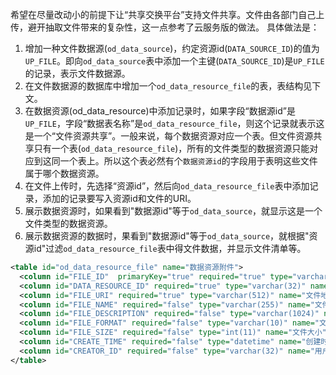 希望在尽量改动小的前提下让“共享交换平台”支持文件共享。文件由各部门自己上传，避开抽取文件带来的复杂性，这一点参考了云服务版的做法。
具体做法是：
1. 增加一种文件数据源(`od_data_source`)，约定资源id(`DATA_SOURCE_ID`)的值为`UP_FILE`。即向`od_data_source`表中添加一个主键(`DATA_SOURCE_ID`)是`UP_FILE`的记录，表示文件数据源。
2. 在文件数据源的数据库中增加一个`od_data_resource_file`的表，表结构见下文。
3. 在数据资源(od_data_resource)中添加记录时，如果字段“数据源id”是`UP_FILE`，字段“数据表名称”是`od_data_resource_file`，则这个记录就表示这是一个“文件资源共享”。一般来说，每个数据资源对应一个表。但文件资源共享只有一个表(`od_data_resource_file`)，所有的文件类型的数据资源只能对应到这同一个表上。所以这个表必然有个`数据资源id`的字段用于表明这些文件属于哪个数据资源。
4. 在文件上传时，先选择“资源id”，然后向`od_data_resource_file`表中添加记录，添加的记录要写入资源id和文件的URI。
5. 展示数据资源时，如果看到"数据源id"等于`od_data_source`，就显示这是一个文件类型的数据资源。
6. 展示数据资源的数据时，果看到"数据源id"等于`od_data_source`，就根据"资源id"过滤`od_data_resource_file`表中得文件数据，并显示文件清单等。

```xml
<table id="od_data_resource_file" name="数据资源附件">
  <column id="FILE_ID"  primaryKey="true" required="true" type="varchar(36)" name="文件唯一标识"/>
  <column id="DATA_RESOURCE_ID" required="true" type="varchar(32)" name="数据资源id"/>
  <column id="FILE_URI" required="true" type="varchar(512)" name="文件地址"/>
  <column id="FILE_NAME" required="false" type="varchar(255)" name="文件名称"/>
  <column id="FILE_DESCRIPTION" required="false" type="varchar(1024)" name="文件描述"/>
  <column id="FILE_FORMAT" required="false" type="varchar(10)" name="文件类型，存储具体值，如xls、doc、pdf、txt"/>
  <column id="FILE_SIZE" required="false" type="int(11)" name="文件大小"/>
  <column id="CREATE_TIME" required="false" type="datetime" name="创建时间"/>
  <column id="CREATOR_ID" required="false" type="varchar(32)" name="用户ID"/>
</table>					
```
